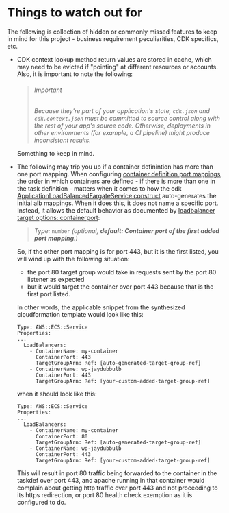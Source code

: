 # Things to watch out for

The following is collection of hidden or commonly missed features to keep in mind for this project - business requirement peculiarities, CDK specifics, etc.

- CDK context lookup method return values are stored in cache, which may need to be evicted if "pointing" at different resources or accounts.
  Also, it is important to note the following:
  
  > ###### *Important*
  >
  > *Because they're part of your application's state, `cdk.json` and `cdk.context.json` must be committed to source control along with the rest of your app's source code. Otherwise, deployments in other environments (for example, a CI pipeline) might produce inconsistent results.*
  
  Something to keep in mind.
  
- The following may trip you up if a container definintion has more than one port mapping.
  When configuring [container definition port mappings](https://docs.aws.amazon.com/cdk/api/v2/docs/aws-cdk-lib.aws_ecs.ContainerDefinitionOptions.html#portmappings), the order in which containers are defined - if there is more than one in the task definition - matters when it comes to how the cdk [ApplicationLoadBalancedFargateService construct](https://docs.aws.amazon.com/cdk/api/v2/docs/aws-cdk-lib.aws_ecs_patterns.ApplicationLoadBalancedFargateService.html) auto-generates the initial alb mappings. When it does this, it does not name a specific port. Instead, it allows the default behavior as documented by [loadbalancer target options: containerport](https://docs.aws.amazon.com/cdk/api/v2/docs/aws-cdk-lib.aws_ecs.LoadBalancerTargetOptions.html#containerport): 

  > *Type:* `number` *(optional, **default: Container port of the first added port mapping**.)*

  So, if the other port mapping is for port 443, but it is the first listed, you will wind up with the following situation:

  - the port 80 target group would take in requests sent by the port 80 listener as expected
  - but it would target the container over port 443 because that is the first port listed.

  In other words, the applicable snippet from the synthesized cloudformation template would look like this:

  ```
  Type: AWS::ECS::Service
  Properties:
  ...
    LoadBalancers:
      - ContainerName: my-container
        ContainerPort: 443
        TargetGroupArn: Ref: [auto-generated-target-group-ref]
      - ContainerName: wp-jaydubbulb
        ContainerPort: 443
        TargetGroupArn: Ref: [your-custom-added-target-group-ref]
  
  ```

  when it should look like this:

  ```
  Type: AWS::ECS::Service
  Properties:
  ...
    LoadBalancers:
      - ContainerName: my-container
        ContainerPort: 80
        TargetGroupArn: Ref: [auto-generated-target-group-ref]
      - ContainerName: wp-jaydubbulb
        ContainerPort: 443
        TargetGroupArn: Ref: [your-custom-added-target-group-ref]
  ```

  This will result in port 80 traffic being forwarded to the container in the taskdef over port 443, and apache running in that container would complain about getting http traffic over port 443 and not proceeding to its https redirection, or port 80 health check exemption as it is configured to do.
